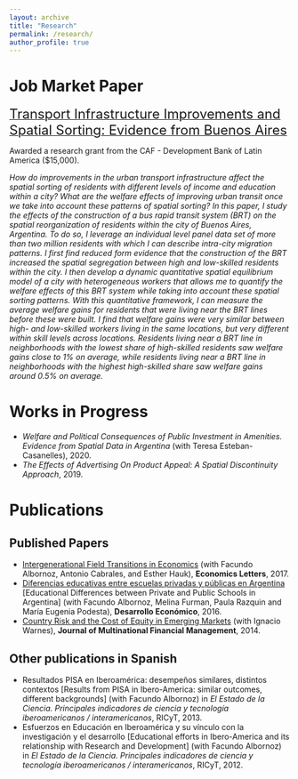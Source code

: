 ```yaml
---
layout: archive
title: "Research"
permalink: /research/
author_profile: true
---
```


# Job Market Paper
[<font size="5">Transport Infrastructure Improvements and Spatial Sorting: Evidence from Buenos Aires</font> ](/files/warnes_pablo_jmp.pdf)

Awarded a research grant from the CAF - Development Bank of Latin America ($15,000).

*How do improvements in the urban transport infrastructure affect the spatial sorting of
 residents with different levels of income and education within a city? What are the welfare
 effects of improving urban transit once we take into account these patterns of spatial sorting?
 In this paper, I study the effects of the construction of a bus rapid transit system (BRT) on
 the spatial reorganization of residents within the city of Buenos Aires, Argentina. To do so,
 I leverage an individual level panel data set of more than two million residents with which
 I can describe intra-city migration patterns. I first find reduced form evidence that the
 construction of the BRT increased the spatial segregation between high and low-skilled residents
 within the city. I then develop a dynamic quantitative spatial equilibrium model of a city with
 heterogeneous workers that allows me to quantify the welfare effects of this BRT system while
 taking into account these spatial sorting patterns. With this quantitative framework, I can measure
 the average welfare gains for residents that were living near the BRT lines before these were built.
 I find that welfare gains were very similar between high- and low-skilled workers living in the same
 locations, but very different within skill levels across locations. Residents living near a BRT line
 in neighborhoods with the lowest share of high-skilled residents saw welfare gains close to 1% on average,
 while residents living near a BRT line in neighborhoods with the highest high-skilled share saw welfare
 gains around 0.5% on average.*

# Works in Progress
- *Welfare and Political Consequences of Public Investment in Amenities. Evidence from Spatial Data in Argentina* (with Teresa Esteban-Casanelles), 2020.
- *The Effects of Advertising On Product Appeal: A Spatial Discontinuity Approach*, 2019.

# Publications
## Published Papers
- [Intergenerational Field Transitions in Economics](https://www.sciencedirect.com/science/article/pii/S0165176517300472) (with Facundo Albornoz, Antonio Cabrales, and Esther 
Hauk), **Economics Letters**, 2017.
- [Diferencias educativas entre escuelas privadas y públicas en Argentina](https://www.jstor.org/stable/44735992) \[Educational Differences between Private and Public Schools in Argentina\] (with Facundo 
Albornoz, Melina Furman, Paula Razquin and María Eugenia Podesta), **Desarrollo Económico**, 2016.
- [Country Risk and the Cost of Equity in Emerging Markets](https://www.sciencedirect.com/science/article/pii/S1042444X14000449) (with Ignacio Warnes), **Journal of Multinational Financial Management**, 2014.

## Other publications in Spanish
- Resultados PISA en Iberoamérica: desempeños similares, distintos contextos \[Results from PISA in Ibero-America: similar outcomes, different backgrounds\] (with Facundo Albornoz) in *El Estado de la Ciencia. Principales indicadores de ciencia y tecnología iberoamericanos / interamericanos*, RICyT, 2013.
- Esfuerzos en Educación en Iberoamérica y su vínculo con la investigación y el desarrollo [Educational efforts in Ibero-America and its relationship with Research and Development] (with Facundo Albornoz) in *El Estado de la Ciencia. Principales indicadores de ciencia y tecnología iberoamericanos / interamericanos*, RICyT, 2012.

